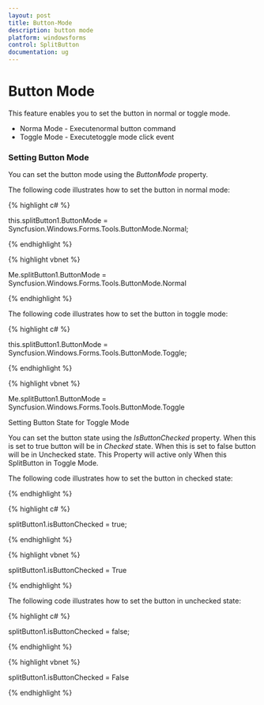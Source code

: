 ```yaml
---
layout: post
title: Button-Mode
description: button mode
platform: windowsforms
control: SplitButton 
documentation: ug
---
```


# Button Mode

This feature enables you to set the button in normal or toggle mode.

* Norma Mode -  Executenormal button command
* Toggle Mode  - Executetoggle mode click event

### Setting Button Mode

You can set the button mode using the _ButtonMode_ property. 

The following code illustrates how to set the button in normal mode:

{% highlight c# %}

this.splitButton1.ButtonMode = Syncfusion.Windows.Forms.Tools.ButtonMode.Normal;

{% endhighlight %}



{% highlight vbnet %}

Me.splitButton1.ButtonMode = Syncfusion.Windows.Forms.Tools.ButtonMode.Normal

{% endhighlight %}

The following code illustrates how to set the button in toggle mode:

{% highlight c# %}

this.splitButton1.ButtonMode = Syncfusion.Windows.Forms.Tools.ButtonMode.Toggle;

{% endhighlight %}

{% highlight vbnet %}



Me.splitButton1.ButtonMode = Syncfusion.Windows.Forms.Tools.ButtonMode.Toggle

Setting Button State for Toggle Mode

You can set the button state using the _IsButtonChecked_ property. When this is set to true button will be in _Checked_ state. When this is set to false button will be in Unchecked state. This Property will active only When this SplitButton in Toggle Mode.

The following code illustrates how to set the button in checked state:

{% endhighlight %}

{% highlight c# %}

splitButton1.isButtonChecked = true;

{% endhighlight %}

{% highlight vbnet %}

splitButton1.isButtonChecked = True

{% endhighlight %}

The following code illustrates how to set the button in unchecked state:

 {% highlight c# %}

splitButton1.isButtonChecked = false;

{% endhighlight %}

{% highlight vbnet %}

splitButton1.isButtonChecked = False
				
{% endhighlight %}



